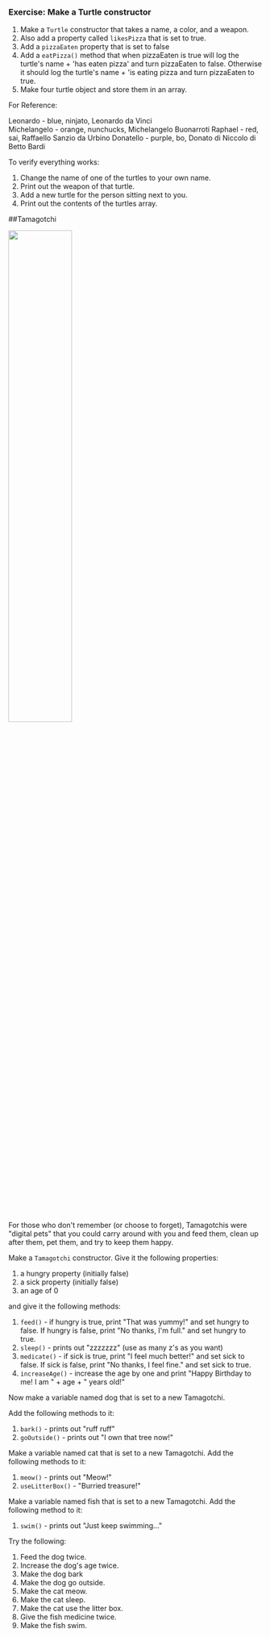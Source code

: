 ### Exercise: Make a Turtle constructor

1. Make a ```Turtle``` constructor that takes a name, a color, and a weapon.
1. Also add a property called `likesPizza` that is set to true.
1. Add a ```pizzaEaten``` property that is set to false
1. Add a ```eatPizza()``` method that when pizzaEaten is true will log the turtle's name + 'has eaten pizza' and turn pizzaEaten to false. Otherwise it should log the turtle's name + 'is eating pizza and turn pizzaEaten to true. 
1. Make four turtle object and store them in an array. 

For Reference:

Leonardo - blue, ninjato, Leonardo da Vinci 	
Michelangelo - orange, nunchucks, Michelangelo Buonarroti
Raphael - red, sai, Raffaello Sanzio da Urbino
Donatello - purple, bo, Donato di Niccolo di Betto Bardi

To verify everything works:
1. Change the name of one of the turtles to your own name.
2. Print out the weapon of that turtle.
3. Add a new turtle for the person sitting next to you.
4. Print out the contents of the turtles array.

##Tamagotchi

<img src="http://upload.wikimedia.org/wikipedia/commons/f/f2/Tamagotchi_0124_ubt.jpeg" width=50% >

For those who don't remember (or choose to forget), Tamagotchis were "digital pets" that you could carry around with you and feed them, clean up after them, pet them, and try to keep them happy.

Make a ```Tamagotchi``` constructor. Give it the following properties: 
1. a hungry property (initially false) 
2. a sick property (initially false) 
3. an age of 0 

and give it the following methods:

1. ```feed()``` - if hungry is true, print "That was yummy!" and set hungry to false.  If hungry is false, print "No thanks, I'm full." and set hungry to true. 
2. ```sleep()``` - prints out "zzzzzzz" (use as many z's as you want)
3. ```medicate()``` - if sick is true, print "I feel much better!" and set sick to false.  If sick is false, print "No thanks, I feel fine." and set sick to true.
4. ```increaseAge()``` - increase the age by one and print "Happy Birthday to me! I am " + age + " years old!"

Now make a variable named dog that is set to
 a new Tamagotchi. 

Add the following methods to it: 
1. ```bark()``` - prints out "ruff ruff" 
2. ```goOutside()``` - prints out "I own that tree now!" 

Make a variable named cat that is set to a new Tamagotchi.  Add the following methods to it: 
1. ```meow()``` - prints out "Meow!" 
2. ```useLitterBox()``` - "Burried treasure!" 

Make a variable named fish that is set to a new Tamagotchi.  Add the following method to it: 
1. ```swim()``` - prints out "Just keep swimming..." 

Try the following:
1. Feed the dog twice.
2. Increase the dog's age twice.
3. Make the dog bark 
4. Make the dog go outside.
5. Make the cat meow.
6. Make the cat sleep.
7. Make the cat use the litter box.
8. Give the fish medicine twice.
9. Make the fish swim.
